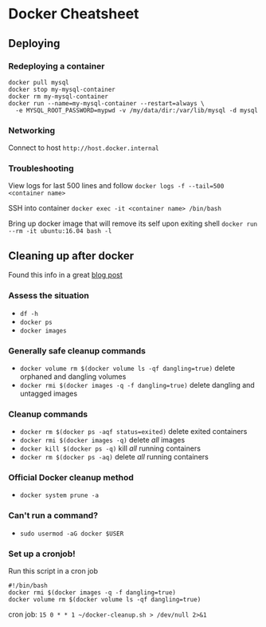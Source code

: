 # Docker Cheatsheet

## Deploying
### Redeploying a container
```
docker pull mysql
docker stop my-mysql-container
docker rm my-mysql-container
docker run --name=my-mysql-container --restart=always \
  -e MYSQL_ROOT_PASSWORD=mypwd -v /my/data/dir:/var/lib/mysql -d mysql
  ```

### Networking
Connect to host `http://host.docker.internal`

### Troubleshooting
View logs for last 500 lines and follow
```docker logs -f --tail=500 <container name>```

SSH into container 
```docker exec -it <container name> /bin/bash```

Bring up docker image that will remove its self upon exiting shell
```docker run --rm -it ubuntu:16.04 bash -l```

## Cleaning up after docker 
Found this info in a great [blog post](https://getintodevops.com/blog/keeping-the-whale-happy-how-to-clean-up-after-docker)
### Assess the situation
* `df -h`
* `docker ps`
* `docker images`
### Generally safe cleanup commands
* `docker volume rm $(docker volume ls -qf dangling=true)` delete orphaned and dangling volumes
* `docker rmi $(docker images -q -f dangling=true)` delete dangling and untagged images
### Cleanup commands
* `docker rm $(docker ps -aqf status=exited)` delete exited containers
* `docker rmi $(docker images -q)` delete *all* images
* `docker kill $(docker ps -q)` kill *all* running containers
* `docker rm $(docker ps -aq)` delete *all* running containers
### Official Docker cleanup method
* `docker system prune -a`
### Can't run a command?
* `sudo usermod -aG docker $USER`
### Set up a cronjob!
Run this script in a cron job
```
#!/bin/bash
docker rmi $(docker images -q -f dangling=true)
docker volume rm $(docker volume ls -qf dangling=true)
```
cron job: 
`15 0 * * 1 ~/docker-cleanup.sh > /dev/null 2>&1`
